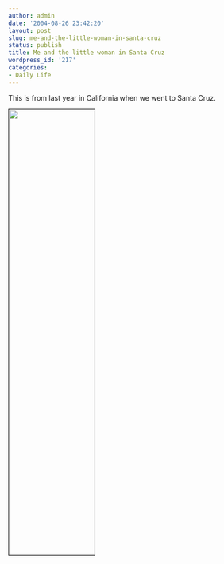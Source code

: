 ```yaml
---
author: admin
date: '2004-08-26 23:42:20'
layout: post
slug: me-and-the-little-woman-in-santa-cruz
status: publish
title: Me and the little woman in Santa Cruz
wordpress_id: '217'
categories:
- Daily Life
---
```

This is from last year in California when we went to Santa Cruz.

<img src="http://www.arcanology.com/images/al-rebecca-booth.jpg" border="1" alt="" width="173" height="894" />
